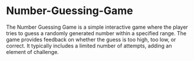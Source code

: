 # Number-Guessing-Game
The Number Guessing Game is a simple interactive game where the player tries to guess a randomly generated number within a specified range. The game provides feedback on whether the guess is too high, too low, or correct. It typically includes a limited number of attempts, adding an element of challenge. 
